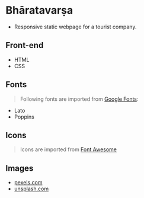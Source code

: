 # Bhāratavarṣa
- Responsive static webpage for a tourist company.

## Front-end
- HTML
- CSS

## Fonts
> Following fonts are imported from [Google Fonts](https://fonts.google.com):
- Lato
- Poppins

## Icons
> Icons are imported from [Font Awesome](https://fontawesome.com)

## Images
- [pexels.com](https://www.pexels.com)
- [unsplash.com](https://www.unsplash.com)

